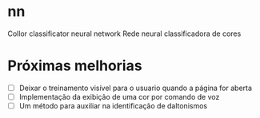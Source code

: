 # nn
Collor classificator neural network
Rede neural classificadora de cores

# Próximas melhorias
- [ ] Deixar o treinamento visível para o usuario quando a página for aberta
- [ ] Implementação da exibição de uma cor por comando de voz
- [ ] Um método para auxiliar na identificação de daltonismos
